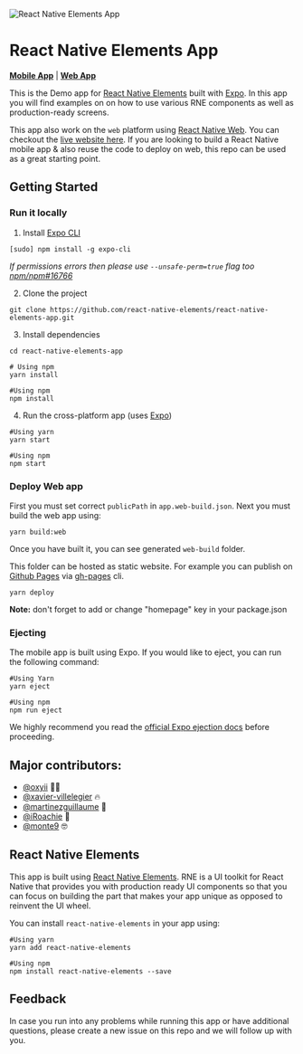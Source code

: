 ![React Native Elements App](https://user-images.githubusercontent.com/5962998/37248832-a7060286-24b1-11e8-94a8-847ab6ded4ec.png)

# React Native Elements App

**[Mobile App](https://expo.io/@monte9/react-native-elements-app)** | **[Web App](https://react-native-elements.github.io/react-native-elements-app)**

This is the Demo app for [React Native Elements](https://github.com/react-native-elements/react-native-elements) built with [Expo](https://expo.io/). In this app you will find examples on on how to use various RNE components as well as production-ready screens.

This app also work on the `web` platform using [React Native Web](https://github.com/necolas/react-native-web). You can checkout the [live website here](https://react-native-elements.github.io/react-native-elements-app). If you are looking to build a React Native mobile app & also reuse the code to deploy on web, this repo can be used as a great starting point.

## Getting Started

### Run it locally

1. Install [Expo CLI](https://docs.expo.io/versions/latest/workflow/expo-cli/)

```
[sudo] npm install -g expo-cli
```

_If permissions errors then please use `--unsafe-perm=true` flag too [npm/npm#16766](https://github.com/npm/npm/issues/16766)_

2. Clone the project

```
git clone https://github.com/react-native-elements/react-native-elements-app.git
```

3. Install dependencies

```
cd react-native-elements-app

# Using npm 
yarn install

#Using npm
npm install
```

4. Run the cross-platform app (uses [Expo](https://expo.io/learn))

```
#Using yarn
yarn start 

#Using npm
npm start
```

### Deploy Web app

First you must set correct `publicPath` in `app.web-build.json`. Next you must build the web app using:

```
yarn build:web
```

Once you have built it, you can see generated `web-build` folder.

This folder can be hosted as static website. For example you can publish on [Github Pages](https://pages.github.com/) via [gh-pages](https://github.com/tschaub/gh-pages) cli.

```
yarn deploy
```

**Note:** don't forget to add or change "homepage" key in your package.json

### Ejecting

The mobile app is built using Expo. If you would like to eject, you can run the following command:

```
#Using Yarn
yarn eject 

#Using npm
npm run eject
```

We highly recommend you read the [official Expo ejection docs](https://docs.expo.io/versions/latest/expokit/eject/) before proceeding.

## Major contributors:

- [@oxyii](https://github.com/oxyii) 💪🏼
- [@xavier-villelegier](https://github.com/xavier-villelegier) 🔥
- [@martinezguillaume](https://github.com/martinezguillaume) 🎸
- [@iRoachie](https://github.com/iRoachie) 💯
- [@monte9](https://github.com/monte9) 🤓

## React Native Elements

This app is built using [React Native Elements](https://github.com/react-native-elements/react-native-elements). RNE is a UI toolkit for React Native that provides you with production ready UI components so that you can focus on building the part that makes your app unique as opposed to reinvent the UI wheel.

You can install `react-native-elements` in your app using:

```
#Using yarn
yarn add react-native-elements 

#Using npm
npm install react-native-elements --save
```

## Feedback

In case you run into any problems while running this app or have additional questions, please create a new issue on this repo and we will follow up with you.
